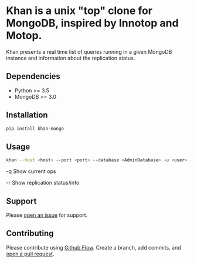 # Khan is a unix "top" clone for MongoDB, inspired by Innotop and Motop.

Khan presents a real time list of queries running in a given MongoDB instance and information about the replication status.

## Dependencies

  * Python >= 3.5
  * MongoDB >= 3.0

## Installation


```sh
pip install khan-mongo
```

## Usage

```sh
khan --host <host> --port <port> --database <AdminDatabase> -u <user> -p <password> [-q|-r]
```

-q Show current ops

-r Show replication status/info

## Support

Please [open an issue](https://github.com/globocom/khan/issues) for support.

## Contributing

Please contribute using [Github Flow](https://guides.github.com/introduction/flow/). Create a branch, add commits, and [open a pull request](https://github.com/globocom/mongo-top/compare/).
